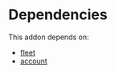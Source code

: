 # Dependencies

This addon depends on:

- [fleet](../../../../../oca-ocb-vertical-industry/odoo-bringout-oca-ocb-fleet)
- [account](../../../../odoo-bringout-oca-ocb-account)
